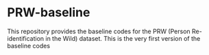 # PRW-baseline
This repository provides the baseline codes for the PRW (Person Re-identification in the Wild) dataset.
This is the very first version of the baseline codes
